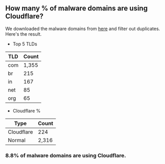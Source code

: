 ## How many % of malware domains are using Cloudflare?


We downloaded the malware domains from [here](https://urlhaus.abuse.ch) and filter out duplicates.
Here's the result.


[//]: # (start replacement)


- Top 5 TLDs

| TLD | Count |
| --- | --- |
| com | 1,355 |
| br | 215 |
| in | 167 |
| net | 85 |
| org | 65 |


- Cloudflare %

| Type | Count |
| --- | --- |
| Cloudflare | 224 |
| Normal | 2,316 |


### 8.8% of malware domains are using Cloudflare.